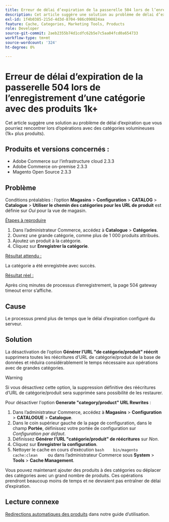 ```yaml
---
title: Erreur de délai d’expiration de la passerelle 504 lors de l’enregistrement d’une catégorie avec des produits 1k+
description: Cet article suggère une solution au problème de délai d’expiration que vous pourriez rencontrer lors d’opérations avec des catégories volumineuses (1k+ plus produits).
exl-id: 1f4b0385-215d-4d3d-8704-986c090824aa
feature: Cache, Categories, Marketing Tools, Products
role: Developer
source-git-commit: 2aeb2355b74d1cdfc62b5e7c5aa04fcd0a654733
workflow-type: tm+mt
source-wordcount: '324'
ht-degree: 0%

---
```


# Erreur de délai d’expiration de la passerelle 504 lors de l’enregistrement d’une catégorie avec des produits 1k+

Cet article suggère une solution au problème de délai d’expiration que vous pourriez rencontrer lors d’opérations avec des catégories volumineuses (1k+ plus produits).

## Produits et versions concernés :

* Adobe Commerce sur l’infrastructure cloud 2.3.3
* Adobe Commerce on-premise 2.3.3
* Magento Open Source 2.3.3

## Problème

Conditions préalables : l’option **Magasins** > **Configuration** > **CATALOG** > **Catalogue** > **Utiliser le chemin des catégories pour les URL de produit** est définie sur *Oui* pour la vue de magasin.

<u>Étapes à reproduire</u>

1. Dans l’administrateur Commerce, accédez à **Catalogue** > **Catégories**.
1. Ouvrez une grande catégorie, comme plus de 1 000 produits attribués.
1. Ajoutez un produit à la catégorie.
1. Cliquez sur **Enregistrer la catégorie**.

<u>Résultat attendu :</u>

La catégorie a été enregistrée avec succès.

<u>Résultat réel :</u>

Après cinq minutes de processus d’enregistrement, la page 504 gateway timeout error s’affiche.

## Cause

Le processus prend plus de temps que le délai d’expiration configuré du serveur.

## Solution

La désactivation de l’option **Générer l’URL &quot;de catégorie/produit&quot; réécrit** supprimera toutes les réécritures d’URL de catégorie/produit de la base de données et réduira considérablement le temps nécessaire aux opérations avec de grandes catégories.

>[!WARNING]
>
>Si vous désactivez cette option, la suppression définitive des réécritures d’URL de catégorie/produit sera supprimée sans possibilité de les restaurer.

Pour désactiver l&#39;option **Generate &quot;category/product&quot; URL Rewrites** :

1. Dans l’administrateur Commerce, accédez à **Magasins** > **Configuration** > **CATALOGUE** > **Catalogue**.
1. Dans le coin supérieur gauche de la page de configuration, dans le champ **Portée**, définissez votre portée de configuration sur *Configuration par défaut*.
1. Définissez **Générer l’URL &quot;catégorie/produit&quot; de réécritures** sur *Non*.
1. Cliquez sur **Enregistrer la configuration**.
1. Nettoyer le cache en cours d’exécution    ```bash    bin/magento cache:clean    ```    ou dans l’administrateur Commerce sous **System** > **Tools** > **Cache Management**.

Vous pouvez maintenant ajouter des produits à des catégories ou déplacer des catégories avec un grand nombre de produits. Ces opérations prendront beaucoup moins de temps et ne devraient pas entraîner de délai d’expiration.

## Lecture connexe

[Redirections automatiques des produits](https://experienceleague.adobe.com/en/docs/commerce-admin/marketing/seo/url-rewrites/url-redirect-product-automatic) dans notre guide d’utilisation.
